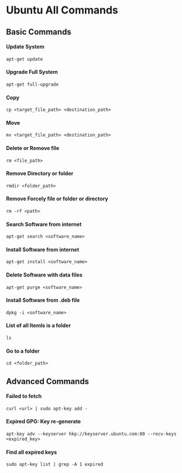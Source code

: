 <!-- #### 
    
 -->
# Ubuntu All Commands
## Basic Commands  
#### Update System
    apt-get update 
    
#### Upgrade Full System
    apt-get full-upgrade
    
#### Copy
    cp <target_file_path> <destination_path>
    
#### Move
    mv <target_file_path> <destination_path>
    
#### Delete or Remove file 
    rm <file_path>
    
#### Remove Directory or folder
    rmdir <folder_path>
    
#### Remove Forcely file or folder or directory
    rm -rf <path>
    
#### Search Software from internet
    apt-get search <software_name>
    
#### Install Software from internet
    apt-get install <software_name>
    
#### Delete Software with data files
    apt-get purge <software_name>
    
#### Install Software from .deb file
    dpkg -i <software_name>
    
#### List of all Itemls is a folder 
    ls
    
#### Go to a folder 
    cd <folder_path>


## Advanced Commands
#### Failed to fetch <url>
    curl <url> | sudo apt-key add -
    
#### Expired GPG: Key re-generate 
    apt-key adv --keyserver hkp://keyserver.ubuntu.com:80 --recv-keys <expired_key>
    
#### Find all expired keys
    sudo apt-key list | grep -A 1 expired
